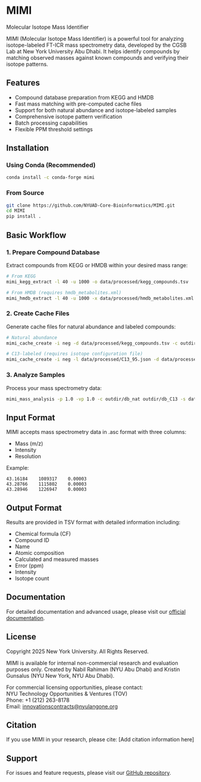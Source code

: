 # MIMI
Molecular Isotope Mass Identifier

MIMI (Molecular Isotope Mass Identifier) is a powerful tool for analyzing isotope-labeled FT-ICR mass spectrometry data, developed by the CGSB Lab at New York University Abu Dhabi. It helps identify compounds by matching observed masses against known compounds and verifying their isotope patterns.

## Features

- Compound database preparation from KEGG and HMDB
- Fast mass matching with pre-computed cache files
- Support for both natural abundance and isotope-labeled samples
- Comprehensive isotope pattern verification
- Batch processing capabilities
- Flexible PPM threshold settings

## Installation

### Using Conda (Recommended)
```bash
conda install -c conda-forge mimi
```

### From Source
```bash
git clone https://github.com/NYUAD-Core-Bioinformatics/MIMI.git
cd MIMI
pip install .
```

## Basic Workflow

### 1. Prepare Compound Database
Extract compounds from KEGG or HMDB within your desired mass range:
```bash
# From KEGG
mimi_kegg_extract -l 40 -u 1000 -o data/processed/kegg_compounds.tsv

# From HMDB (requires hmdb_metabolites.xml)
mimi_hmdb_extract -l 40 -u 1000 -x data/processed/hmdb_metabolites.xml -o data/processed/hmdb_compounds.tsv
```

### 2. Create Cache Files
Generate cache files for natural abundance and labeled compounds:
```bash
# Natural abundance
mimi_cache_create -i neg -d data/processed/kegg_compounds.tsv -c outdir/db_nat

# C13-labeled (requires isotope configuration file)
mimi_cache_create -i neg -l data/processed/C13_95.json -d data/processed/kegg_compounds.tsv -c outdir/db_C13
```

### 3. Analyze Samples
Process your mass spectrometry data:
```bash
mimi_mass_analysis -p 1.0 -vp 1.0 -c outdir/db_nat outdir/db_C13 -s data/processed/sample.asc -o outdir/results.tsv
```

## Input Format
MIMI accepts mass spectrometry data in .asc format with three columns:
- Mass (m/z)
- Intensity
- Resolution

Example:
```
43.16184    1089317    0.00003
43.28766    1115802    0.00003
43.28946    1226947    0.00003
```

## Output Format
Results are provided in TSV format with detailed information including:
- Chemical formula (CF)
- Compound ID
- Name
- Atomic composition
- Calculated and measured masses
- Error (ppm)
- Intensity
- Isotope count

## Documentation
For detailed documentation and advanced usage, please visit our [official documentation](https://corebioinf.abudhabi.nyu.edu/MIMI/index.html).

## License
Copyright 2025 New York University. All Rights Reserved.

MIMI is available for internal non-commercial research and evaluation purposes only. Created by Nabil Rahiman (NYU Abu Dhabi) and Kristin Gunsalus (NYU New York, NYU Abu Dhabi).

For commercial licensing opportunities, please contact:  
NYU Technology Opportunities & Ventures (TOV)  
Phone: +1 (212) 263-8178  
Email: innovationscontracts@nyulangone.org

## Citation
If you use MIMI in your research, please cite:
[Add citation information here]

## Support
For issues and feature requests, please visit our [GitHub repository](https://github.com/NYUAD-Core-Bioinformatics/MIMI).
